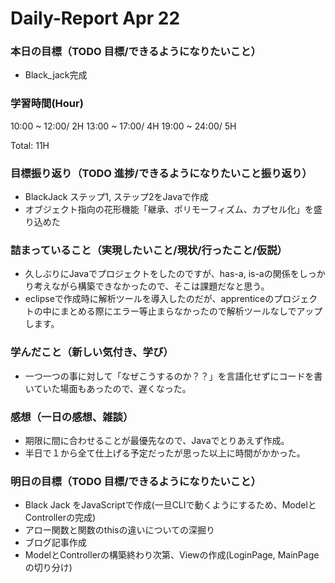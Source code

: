 # Daily-Report Apr 22

### 本日の目標（TODO 目標/できるようになりたいこと）
- Black_jack完成

### 学習時間(Hour)
10:00 ~ 12:00/ 2H
13:00 ~ 17:00/ 4H
19:00 ~ 24:00/ 5H

Total: 11H

### 目標振り返り（TODO 進捗/できるようになりたいこと振り返り）
- BlackJack ステップ1, ステップ2をJavaで作成
- オブジェクト指向の花形機能「継承、ポリモーフィズム、カプセル化」を盛り込めた

### 詰まっていること（実現したいこと/現状/行ったこと/仮説）
- 久しぶりにJavaでプロジェクトをしたのですが、has-a, is-aの関係をしっかり考えながら構築できなかったので、そこは課題だなと思う。
- eclipseで作成時に解析ツールを導入したのだが、apprenticeのプロジェクトの中にまとめる際にエラー等止まらなかったので解析ツールなしでアップします。

### 学んだこと（新しい気付き、学び）
- 一つ一つの事に対して「なぜこうするのか？？」を言語化せずにコードを書いていた場面もあったので、遅くなった。

### 感想（一日の感想、雑談）
- 期限に間に合わせることが最優先なので、Javaでとりあえず作成。
- 半日で１から全て仕上げる予定だったが思った以上に時間がかかった。

### 明日の目標（TODO 目標/できるようになりたいこと）
- Black Jack をJavaScriptで作成(一旦CLIで動くようにするため、ModelとControllerの完成)
- アロー関数と関数のthisの違いについての深掘り
- ブログ記事作成
- ModelとControllerの構築終わり次第、Viewの作成(LoginPage, MainPageの切り分け)
